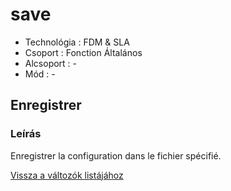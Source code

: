 # save

* Technológia : FDM & SLA
* Csoport : Fonction Általános
* Alcsoport : -
* Mód : -

## Enregistrer

### Leírás

Enregistrer la configuration dans le fichier spécifié.

[Vissza a változók listájához](/)

